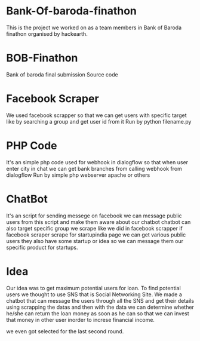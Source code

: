 # Bank-Of-baroda-finathon
This is the project we worked on as a team members in Bank of Baroda finathon organised by hackearth.

# BOB-Finathon
Bank of baroda final submission Source code


# Facebook Scraper
We used facebook scrapper so that we can get users with specific target like by searching a group and get user id from it
Run by python filename.py

# PHP Code
It's an simple php code used for webhook in dialogflow so that when user enter city in chat we can get bank branches from calling webhook from dialogflow 
Run by simple php webserver apache or others

# ChatBot
It's an script for sending messege on facebook we can message public users from this script and make them aware about our chatbot chatbot can also target specific group we scrape like we did in facebook scrapper if facebook scraper scrape for startupindia page we can get various public users they also have some startup or idea so we can message them our specific product for startups.


# Idea 

Our idea was to get maximum potential users for loan. To find potential users we thought to use SNS that is Social Networking Site.
We made a chatbot that can message the users through all the SNS and get their details using scrapping the datas and then with the data we can determine whether he/she can return the loan money as soon as he can so that we can invest that money in other user inorder to increse financial income.

we even got selected for the last second round.
